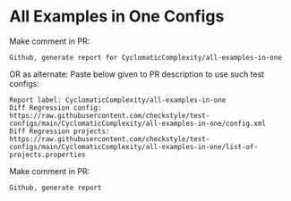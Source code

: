# All Examples in One Configs
Make comment in PR:
```
Github, generate report for CyclomaticComplexity/all-examples-in-one
```
OR as alternate:
Paste below given to PR description to use such test configs:
```
Report label: CyclomaticComplexity/all-examples-in-one
Diff Regression config: https://raw.githubusercontent.com/checkstyle/test-configs/main/CyclomaticComplexity/all-examples-in-one/config.xml
Diff Regression projects: https://raw.githubusercontent.com/checkstyle/test-configs/main/CyclomaticComplexity/all-examples-in-one/list-of-projects.properties
```
Make comment in PR:
```
Github, generate report
```
